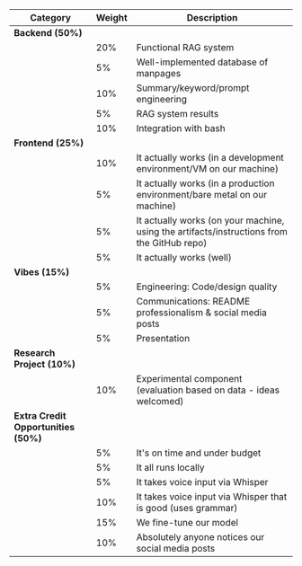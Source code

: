 | **Category**         | **Weight** | **Description**                                                               |
|----------------------|------------|-------------------------------------------------------------------------------|
| **Backend (50%)**    |            |                                                                               |
|                      | 20%        | Functional RAG system                                                         |
|                      | 5%         | Well-implemented database of manpages                                         |
|                      | 10%        | Summary/keyword/prompt engineering                                            |
|                      | 5%         | RAG system results                                                            |
|                      | 10%        | Integration with bash                                                         |
| **Frontend (25%)**   |            |                                                                               |
|                      | 10%        | It actually works (in a development environment/VM on our machine)            |
|                      | 5%         | It actually works (in a production environment/bare metal on our machine)     |
|                      | 5%         | It actually works (on your machine, using the artifacts/instructions from the GitHub repo) |
|                      | 5%         | It actually works (well)                                                      |
| **Vibes (15%)**      |            |                                                                               |
|                      | 5%         | Engineering: Code/design quality                                              |
|                      | 5%         | Communications: README professionalism & social media posts                   |
|                      | 5%         | Presentation                                                                  |
| **Research Project (10%)** |     |                                                                               |
|                      | 10%        | Experimental component (evaluation based on data - ideas welcomed)            |
| **Extra Credit Opportunities (50%)** | |                                                                         |
|                      | 5%         | It's on time and under budget                                                 |
|                      | 5%         | It all runs locally                                                           |
|                      | 5%         | It takes voice input via Whisper                                              |
|                      | 10%        | It takes voice input via Whisper that is good (uses grammar)                  |
|                      | 15%        | We fine-tune our model                                                        |
|                      | 10%        | Absolutely anyone notices our social media posts                              |

